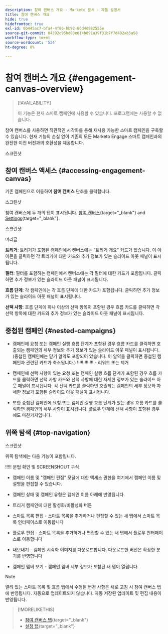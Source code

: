 ```yaml
---
description: 참여 캔버스 개요 - Marketo 문서 - 제품 설명서
title: 참여 캔버스 개요
hide: true
hidefromtoc: true
exl-id: 0b445ac7-bfa4-4f86-bb92-86d4d982555e
source-git-commit: 04392c95bd03e014b891a39f31b7f7d402ab5a58
workflow-type: tm+mt
source-wordcount: '524'
ht-degree: 0%

---
```


# 참여 캔버스 개요 {#engagement-canvas-overview}

>[!AVAILABILITY]
>
>이 기능은 현재 스마트 캠페인에 사용할 수 있습니다. 프로그램에는 사용할 수 없습니다.

참여 캔버스를 사용하면 직관적인 시각화를 통해 재사용 가능한 스마트 캠페인을 구축할 수 있습니다. 현재 기능의 손실 없이 기존의 모든 Marketo Engage 스마트 캠페인과의 완전한 이전 버전과의 호환성을 제공합니다.

스크린샷

## 참여 캔버스 액세스 {#accessing-engagement-canvas}

기존 캠페인으로 이동하여 **참여 캔버스** 단추를 클릭합니다.

스크린샷

참여 캔버스에 두 개의 탭이 표시됩니다. [참여 캔버스](/help/marketo/product-docs/core-marketo-concepts/engagement-canvas/engagement-canvas-tab.md){target="_blank"} and [Settings](/help/marketo/product-docs/core-marketo-concepts/engagement-canvas/engagement-canvas-tab.md){target="_blank"}.

스크린샷

머리글

**트리거**: 트리거가 포함된 캠페인에서 캔버스에는 &quot;트리거 개요&quot; 카드가 있습니다. 이 아이콘을 클릭하면 각 트리거에 대한 카드와 추가 정보가 있는 슬라이드 아웃 패널이 표시됩니다.

**필터**: 필터를 포함하는 캠페인에서 캔버스에는 각 필터에 대한 카드가 포함됩니다. 클릭하면 추가 정보가 있는 슬라이드 아웃 패널이 표시됩니다.

**흐름 단계**: 각 캠페인에는 각 흐름 단계에 대한 카드가 포함됩니다. 클릭하면 추가 정보가 있는 슬라이드 아웃 패널이 표시됩니다.

**선택 사항**: 흐름 단계에 하나 이상의 선택 항목이 포함된 경우 흐름 카드를 클릭하면 각 선택 항목에 대한 카드와 추가 정보가 있는 슬라이드 아웃 패널이 표시됩니다.

## 중첩된 캠페인 {#nested-campaigns}

* 캠페인에 요청 또는 캠페인 실행 흐름 단계가 포함된 경우 흐름 카드를 클릭하면 호출되는 캠페인의 세부 정보와 추가 정보가 있는 슬라이드 아웃 패널이 표시됩니다. (중첩된 캠페인에는 닫기 알약도 포함되어 있습니다. 이 알약을 클릭하면 중첩된 캠페인과 관련된 카드가 축소됩니다.) !!!!!!!!!!!!! - 리워드 또는 제거

* 캠페인에 선택 사항이 있는 요청 또는 캠페인 실행 흐름 단계가 포함된 경우 흐름 카드를 클릭하면 선택 사항 카드와 선택 사항에 대한 자세한 정보가 있는 슬라이드 아웃 패널이 표시됩니다. 각 선택 카드를 클릭하면 호출되는 캠페인의 세부 정보와 자세한 정보가 포함된 슬라이드 아웃 패널이 표시됩니다.

* 또한 중첩된 캠페인에 요청 또는 캠페인 실행 흐름 단계가 있는 경우 흐름 카드를 클릭하면 캠페인의 세부 사항이 표시됩니다. 플로우 단계에 선택 사항이 포함된 경우에도 마찬가지입니다.

## 위쪽 탐색 {#top-navigation}

스크린샷

위쪽 탐색에는 다음 기능이 포함됩니다.

!!!!! 문법 확인 및 SCREENSHOUT 구식

* 캠페인 이름 및 &quot;캠페인 편집&quot; 모달에 대한 액세스 권한을 여기에서 캠페인 이름 및 설명을 편집할 수 있습니다.

* 캠페인 상태 및 캠페인 유형은 캠페인 이름 아래에 반영됩니다.

* 트리거 캠페인에 대한 활성화/비활성화 버튼

* 스마트 목록 편집 - 스마트 목록을 추가하거나 편집할 수 있는 새 탭에서 스마트 목록 인터페이스로 이동합니다

* 플로우 편집 - 스마트 목록을 추가하거나 편집할 수 있는 새 탭에서 플로우 인터페이스로 이동합니다

* 내보내기 - 캠페인 시각화 이미지를 다운로드합니다. 다운로드한 버전은 확장한 분기를 반영합니다

* 캠페인 멤버 보기 - 캠페인 멤버 세부 정보가 포함된 새 탭이 열립니다.

>[!NOTE]
>
>열려 있는 스마트 목록 및 흐름 탭에서 수행된 변경 사항은 새로 고침 시 참여 캔버스 탭에 반영됩니다. 자동으로 업데이트되지 않습니다. 자동 저장된 업데이트 및 편집 내용이 반영됩니다.

>[!MORELIKETHIS]
>
>* [참여 캔버스 탭](/help/marketo/product-docs/core-marketo-concepts/engagement-canvas/engagement-canvas-tab.md){target="_blank"}
>* [설정 탭](/help/marketo/product-docs/core-marketo-concepts/engagement-canvas/settings-tab.md){target="_blank"}
